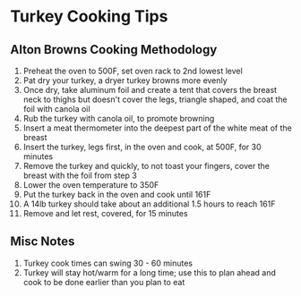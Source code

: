 # Turkey Cooking Tips #

## Alton Browns Cooking Methodology ##

1. Preheat the oven to 500F, set oven rack to 2nd lowest level
2. Pat dry your turkey, a dryer turkey browns more evenly
3. Once dry, take aluminum foil and create a tent that covers the breast neck to thighs but doesn't cover the legs, triangle shaped, and coat the foil with canola oil
4. Rub the turkey with canola oil, to promote browning
5. Insert a meat thermometer into the deepest part of the white meat of the breast
6. Insert the turkey, legs first, in the oven and cook, at 500F, for 30 minutes
7. Remove the turkey and quickly, to not toast your fingers, cover the breast with the foil from step 3
8. Lower the oven temperature to 350F
9. Put the turkey back in the oven and cook until 161F
10. A 14lb turkey should take about an additional 1.5 hours to reach 161F
11. Remove and let rest, covered, for 15 minutes

## Misc Notes ##

1. Turkey cook times can swing 30 - 60 minutes
2. Turkey will stay hot/warm for a long time; use this to plan ahead and cook to be done earlier than you plan to eat
